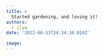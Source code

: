 ```yaml
---
title: >
  Started gardening, and loving it!
authors:
  - ilya
date: '2022-08-13T20:34:36.014Z'

image: 
---
```


    